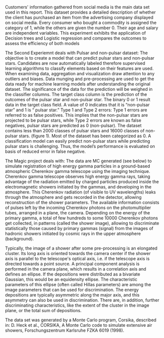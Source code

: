 Customers' information gathered from social media is the main data set used in this report. This dataset provides a detailed description of whether the client has purchased an item from the advertising company displayed on social media. Every consumer who bought a commodity is assigned the category of 1, while the others are given the number 0. Their age and salary are independent variables.
This experiment exhibits the application of Decision trees and Logistic regression and compares the outcomes to assess the efficiency of both models

The Second Experiemnt deals with Pulsar and non-pulsar dataset:
The objective is to create a model that can predict pulsar stars and non-pulsar stars. Candidates are now automatically labeled therefore supervised learning algorithms to classify elements based on their features are used. When examining data, aggregation and visualization draw attention to any outliers and biases. Data munging and pre-processing are used to get the data ready for machine learning models after understanding the original dataset. The significance of the data for the prediction will be weighed in the classifier columns. The target class column is the prediction of the outcomes of the pulsar star and non-pulsar star. The binary 0 or 1 result data in the target class field. A value of 0 indicates that it is “non-pulsar star” and 1 is “ pulsar star.”
Type 1 and Type 2 errors: Type 1 errors are referred to as false positives. This implies that the non-pulsar stars are projected to be pulsar stars, while Type 2 errors are known as false negatives, pulsar stars are predicted as 0 (non-pulsar). The dataset contains less than 2000 classes of pulsar stars and 16000 classes of non-pulsar stars. (figure 1). Most of the dataset has been categorized as 0. A classification model can easily predict non-pulsar stars while predicting pulsar stars is challenging. Thus, the model’s performance is evaluated on basis of reduced error in false negative.

The Magic project deals with:
The data are MC generated (see below) to simulate registration of high energy gamma particles in a ground-based atmospheric Cherenkov gamma telescope using the imaging technique. Cherenkov gamma telescope observes high energy gamma rays, taking advantage of the radiation emitted by charged particles produced inside the electromagnetic showers initiated by the gammas, and developing in the atmosphere. This Cherenkov radiation (of visible to UV wavelengths) leaks through the atmosphere and gets recorded in the detector, allowing reconstruction of the shower parameters. The available information consists of pulses left by the incoming Cherenkov photons on the photomultiplier tubes, arranged in a plane, the camera. Depending on the energy of the primary gamma, a total of few hundreds to some 10000 Cherenkov photons get collected, in patterns (called the shower image), allowing to discriminate statistically those caused by primary gammas (signal) from the images of hadronic showers initiated by cosmic rays in the upper atmosphere (background).

Typically, the image of a shower after some pre-processing is an elongated cluster. Its long axis is oriented towards the camera center if the shower axis is parallel to the telescope's optical axis, i.e. if the telescope axis is directed towards a point source. A principal component analysis is performed in the camera plane, which results in a correlation axis and defines an ellipse. If the depositions were distributed as a bivariate Gaussian, this would be an equidensity ellipse. The characteristic parameters of this ellipse (often called Hillas parameters) are among the image parameters that can be used for discrimination. The energy depositions are typically asymmetric along the major axis, and this asymmetry can also be used in discrimination. There are, in addition, further discriminating characteristics, like the extent of the cluster in the image plane, or the total sum of depositions.

The data set was generated by a Monte Carlo program, Corsika, described in: D. Heck et al., CORSIKA, A Monte Carlo code to simulate extensive air showers, Forschungszentrum Karlsruhe FZKA 6019 (1998).
